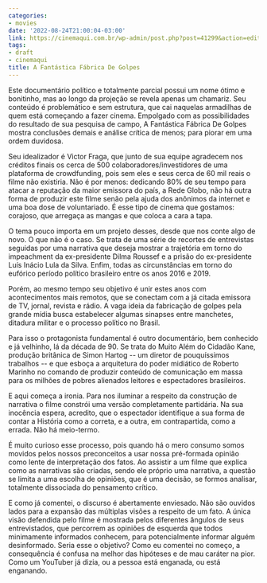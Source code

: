 ```yaml
---
categories:
- movies
date: '2022-08-24T21:00:04-03:00'
link: https://cinemaqui.com.br/wp-admin/post.php?post=41299&action=edit
tags:
- draft
- cinemaqui
title: A Fantástica Fábrica De Golpes
---
```


Este documentário político e totalmente parcial possui um nome ótimo e bonitinho, mas ao longo da projeção se revela apenas um chamariz. Seu conteúdo é problemático e sem estrutura, que cai naquelas armadilhas de quem está começando a fazer cinema. Empolgado com as possibilidades do resultado de sua pesquisa de campo, A Fantástica Fábrica De Golpes mostra conclusões demais e análise crítica de menos; para piorar em uma ordem duvidosa.

Seu idealizador é Victor Fraga, que junto de sua equipe agradecem nos créditos finais os cerca de 500 colaboradores/investidores de uma plataforma de crowdfunding, pois sem eles e seus cerca de 60 mil reais o filme não existiria. Não é por menos: dedicando 80% de seu tempo para atacar a reputação da maior emissora do país, a Rede Globo, não há outra forma de produzir este filme senão pela ajuda dos anônimos da internet e uma boa dose de voluntariado. É esse tipo de cinema que gostamos: corajoso, que arregaça as mangas e que coloca a cara a tapa.

O tema pouco importa em um projeto desses, desde que nos conte algo de novo. O que não é o caso. Se trata de uma série de recortes de entrevistas seguidas por uma narrativa que deseja mostrar a trajetória em torno do impeachment da ex-presidente Dilma Roussef e a prisão do ex-presidente Luís Inácio Lula da Silva. Enfim, todas as circunstâncias em torno do eufórico período político brasileiro entre os anos 2016 e 2019.

Porém, ao mesmo tempo seu objetivo é unir estes anos com acontecimentos mais remotos, que se conectam com a já citada emissora de TV, jornal, revista e rádio. A vaga ideia da fabricação de golpes pela grande mídia busca estabelecer algumas sinapses entre manchetes, ditadura militar e o processo político no Brasil.

Para isso o protagonista fundamental é outro documentário, bem conhecido e já velhinho, lá da década de 90. Se trata do Muito Além do Cidadão Kane, produção britânica de Simon Hartog -- um diretor de pouquíssimos trabalhos -- e que esboça a arquitetura do poder midiático de Roberto Marinho no comando de produzir conteúdo de comunicação em massa para os milhões de pobres alienados leitores e espectadores brasileiros.

E aqui começa a ironia. Para nos iluminar a respeito da construção de narrativa o filme constrói uma versão completamente partidária. Na sua inocência espera, acredito, que o espectador identifique a sua forma de contar a História como a correta, e a outra, em contrapartida, como a errada. Não há meio-termo.

É muito curioso esse processo, pois quando há o mero consumo somos movidos pelos nossos preconceitos a usar nossa pré-formada opinião como lente de interpretação dos fatos. Ao assistir a um filme que explica como as narrativas são criadas, sendo ele próprio uma narrativa, a questão se limita a uma escolha de opiniões, que é uma decisão, se formos analisar, totalmente dissociada do pensamento crítico.

E como já comentei, o discurso é abertamente enviesado. Não são ouvidos lados para a expansão das múltiplas visões a respeito de um fato. A única visão defendida pelo filme é mostrada pelos diferentes ângulos de seus entrevistados, que percorrem as opiniões de esquerda que todos minimamente informados conhecem, para potencialmente informar alguém desinformado. Seria esse o objetivo? Como eu comentei no começo, a consequência é confusa na melhor das hipóteses e de mau caráter na pior. Como um YouTuber já dizia, ou a pessoa está enganada, ou está enganando.

